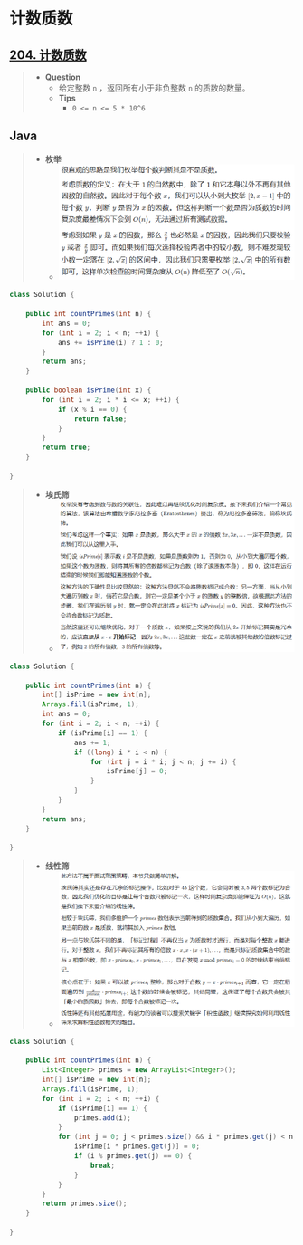 # 计数质数

## [204. 计数质数](https://leetcode.cn/problems/count-primes/)

> - **Question**
>   - 给定整数 `n` ，返回所有小于非负整数 `n` 的质数的数量。
>   - **Tips**
>     - `0 <= n <= 5 * 10^6`

## Java

> - **枚举**
>   - ![image](images/计数质数枚举.png)

```java
class Solution {
    
    public int countPrimes(int n) {
        int ans = 0;
        for (int i = 2; i < n; ++i) {
            ans += isPrime(i) ? 1 : 0;
        }
        return ans;
    }
    
    public boolean isPrime(int x) {
        for (int i = 2; i * i <= x; ++i) {
            if (x % i == 0) {
                return false;
            }
        }
        return true;
    }
    
}
```

> - **埃氏筛**
>   - ![image](images/计数质数埃氏筛.png)

```java
class Solution {
    
    public int countPrimes(int n) {
        int[] isPrime = new int[n];
        Arrays.fill(isPrime, 1);
        int ans = 0;
        for (int i = 2; i < n; ++i) {
            if (isPrime[i] == 1) {
                ans += 1;
                if ((long) i * i < n) {
                    for (int j = i * i; j < n; j += i) {
                        isPrime[j] = 0;
                    }
                }
            }
        }
        return ans;
    }
    
}
```

> - **线性筛**
>   - ![image](images/计数质数线性筛.png)

```java
class Solution {
    
    public int countPrimes(int n) {
        List<Integer> primes = new ArrayList<Integer>();
        int[] isPrime = new int[n];
        Arrays.fill(isPrime, 1);
        for (int i = 2; i < n; ++i) {
            if (isPrime[i] == 1) {
                primes.add(i);
            }
            for (int j = 0; j < primes.size() && i * primes.get(j) < n; ++j) {
                isPrime[i * primes.get(j)] = 0;
                if (i % primes.get(j) == 0) {
                    break;
                }
            }
        }
        return primes.size();
    }
    
}
```
